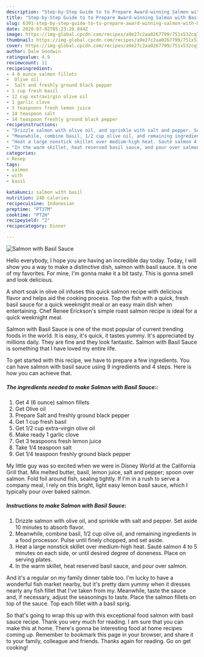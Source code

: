 ```yaml
---
description: "Step-by-Step Guide to to Prepare Award-winning Salmon with Basil Sauce"
title: "Step-by-Step Guide to to Prepare Award-winning Salmon with Basil Sauce"
slug: 6391-step-by-step-guide-to-to-prepare-award-winning-salmon-with-basil-sauce
date: 2020-07-02T05:23:20.844Z
image: https://img-global.cpcdn.com/recipes/a9e27c2aa0267799/751x532cq70/salmon-with-basil-sauce-recipe-main-photo.jpg
thumbnail: https://img-global.cpcdn.com/recipes/a9e27c2aa0267799/751x532cq70/salmon-with-basil-sauce-recipe-main-photo.jpg
cover: https://img-global.cpcdn.com/recipes/a9e27c2aa0267799/751x532cq70/salmon-with-basil-sauce-recipe-main-photo.jpg
author: Dale Goodwin
ratingvalue: 4.9
reviewcount: 11
recipeingredient:
- 4 6 ounce salmon fillets
-  Olive oil
-  Salt and freshly ground black pepper
- 1 cup fresh basil
- 12 cup extravirgin olive oil
- 1 garlic clove
- 3 teaspoons fresh lemon juice
- 14 teaspoon salt
- 14 teaspoon freshly ground black pepper
recipeinstructions:
- "Drizzle salmon with olive oil, and sprinkle with salt and pepper. Set aside 10 minutes to absorb flavor."
- "Meanwhile, combine basil, 1/2 cup olive oil, and remaining ingredients in a food processor. Pulse until finely chopped, and set aside."
- "Heat a large nonstick skillet over medium-high heat. Sauté salmon 4 to 5 minutes on each side, or until desired degree of doneness. Place on serving plates."
- "In the warm skillet, heat reserved basil sauce, and pour over salmon."
categories:
- Resep
tags:
- salmon
- with
- basil

katakunci: salmon with basil
nutrition: 248 calories
recipecuisine: Indonesian
preptime: "PT37M"
cooktime: "PT2H"
recipeyield: "2"
recipecategory: Dinner

---
```



![Salmon with Basil Sauce](https://img-global.cpcdn.com/recipes/a9e27c2aa0267799/751x532cq70/salmon-with-basil-sauce-recipe-main-photo.jpg)

Hello everybody, I hope you are having an incredible day today. Today, I will show you a way to make a distinctive dish, salmon with basil sauce. It is one of my favorites. For mine, I'm gonna make it a bit tasty. This is gonna smell and look delicious.

A short soak in olive oil infuses this quick salmon recipe with delicious flavor and helps aid the cooking process. Top the fish with a quick, fresh basil sauce for a quick weeknight meal or an easy main dish when entertaining. Chef Renee Erickson&#39;s simple roast salmon recipe is ideal for a quick weeknight meal.

Salmon with Basil Sauce is one of the most popular of current trending foods in the world. It is easy, it's quick, it tastes yummy. It's appreciated by millions daily. They are fine and they look fantastic. Salmon with Basil Sauce is something that I have loved my entire life.


To get started with this recipe, we have to prepare a few ingredients. You can have salmon with basil sauce using 9 ingredients and 4 steps. Here is how you can achieve that.

##### The ingredients needed to make Salmon with Basil Sauce::

1. Get 4 (6 ounce) salmon fillets
1. Get  Olive oil
1. Prepare  Salt and freshly ground black pepper
1. Get 1 cup fresh basil
1. Get 1/2 cup extra-virgin olive oil
1. Make ready 1 garlic clove
1. Get 3 teaspoons fresh lemon juice
1. Take 1/4 teaspoon salt
1. Get 1/4 teaspoon freshly ground black pepper


My little guy was so excited when we were in Disney World at the California Grill that. Mix melted butter, basil, lemon juice, salt and pepper; spoon over salmon. Fold foil around fish, sealing tightly. If I&#39;m in a rush to serve a company meal, I rely on this bright, light easy lemon basil sauce, which I typically pour over baked salmon. 

##### Instructions to make Salmon with Basil Sauce:

1. Drizzle salmon with olive oil, and sprinkle with salt and pepper. Set aside 10 minutes to absorb flavor.
1. Meanwhile, combine basil, 1/2 cup olive oil, and remaining ingredients in a food processor. Pulse until finely chopped, and set aside.
1. Heat a large nonstick skillet over medium-high heat. Sauté salmon 4 to 5 minutes on each side, or until desired degree of doneness. Place on serving plates.
1. In the warm skillet, heat reserved basil sauce, and pour over salmon.


And it&#39;s a regular on my family dinner table too. I&#39;m lucky to have a wonderful fish market nearby, but it&#39;s pretty darn yummy when it dresses nearly any fish fillet that I&#39;ve taken from my. Meanwhile, taste the sauce and, if necessary, adjust the seasonings to taste. Place the salmon fillets on top of the sauce. Top each fillet with a basil sprig. 

So that's going to wrap this up with this exceptional food salmon with basil sauce recipe. Thank you very much for reading. I am sure that you can make this at home. There's gonna be interesting food at home recipes coming up. Remember to bookmark this page in your browser, and share it to your family, colleague and friends. Thanks again for reading. Go on get cooking!

